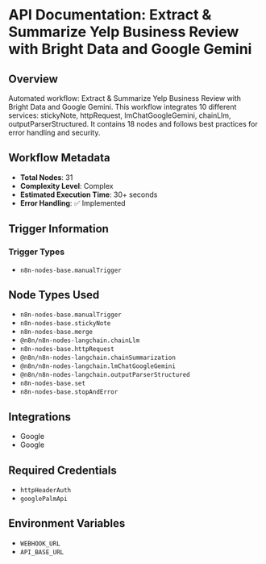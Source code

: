 # API Documentation: Extract & Summarize Yelp Business Review with Bright Data and Google Gemini

## Overview
Automated workflow: Extract & Summarize Yelp Business Review with Bright Data and Google Gemini. This workflow integrates 10 different services: stickyNote, httpRequest, lmChatGoogleGemini, chainLlm, outputParserStructured. It contains 18 nodes and follows best practices for error handling and security.

## Workflow Metadata
- **Total Nodes**: 31
- **Complexity Level**: Complex
- **Estimated Execution Time**: 30+ seconds
- **Error Handling**: ✅ Implemented

## Trigger Information
### Trigger Types
- `n8n-nodes-base.manualTrigger`

## Node Types Used
- `n8n-nodes-base.manualTrigger`
- `n8n-nodes-base.stickyNote`
- `n8n-nodes-base.merge`
- `@n8n/n8n-nodes-langchain.chainLlm`
- `n8n-nodes-base.httpRequest`
- `@n8n/n8n-nodes-langchain.chainSummarization`
- `@n8n/n8n-nodes-langchain.lmChatGoogleGemini`
- `@n8n/n8n-nodes-langchain.outputParserStructured`
- `n8n-nodes-base.set`
- `n8n-nodes-base.stopAndError`

## Integrations
- Google
- Google

## Required Credentials
- `httpHeaderAuth`
- `googlePalmApi`

## Environment Variables
- `WEBHOOK_URL`
- `API_BASE_URL`
